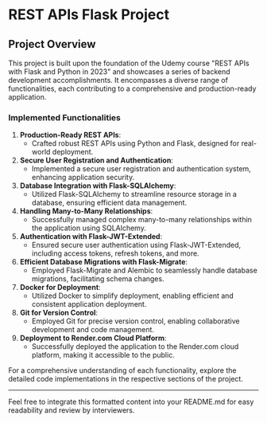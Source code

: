 # REST APIs Flask Project

## Project Overview

This project is built upon the foundation of the Udemy course "REST APIs with Flask and Python in 2023" and showcases a series of backend development accomplishments. It encompasses a diverse range of functionalities, each contributing to a comprehensive and production-ready application.

### Implemented Functionalities

1. **Production-Ready REST APIs**:
   - Crafted robust REST APIs using Python and Flask, designed for real-world deployment.
2. **Secure User Registration and Authentication**:
   - Implemented a secure user registration and authentication system, enhancing application security.
3. **Database Integration with Flask-SQLAlchemy**:
   - Utilized Flask-SQLAlchemy to streamline resource storage in a database, ensuring efficient data management.
4. **Handling Many-to-Many Relationships**:
   - Successfully managed complex many-to-many relationships within the application using SQLAlchemy.
5. **Authentication with Flask-JWT-Extended**:
   - Ensured secure user authentication using Flask-JWT-Extended, including access tokens, refresh tokens, and more.
6. **Efficient Database Migrations with Flask-Migrate**:
   - Employed Flask-Migrate and Alembic to seamlessly handle database migrations, facilitating schema changes.
7. **Docker for Deployment**:
   - Utilized Docker to simplify deployment, enabling efficient and consistent application deployment.
8. **Git for Version Control**:
   - Employed Git for precise version control, enabling collaborative development and code management.
9. **Deployment to Render.com Cloud Platform**:
   - Successfully deployed the application to the Render.com cloud platform, making it accessible to the public.

For a comprehensive understanding of each functionality, explore the detailed code implementations in the respective sections of the project.

---

Feel free to integrate this formatted content into your README.md for easy readability and review by interviewers.
